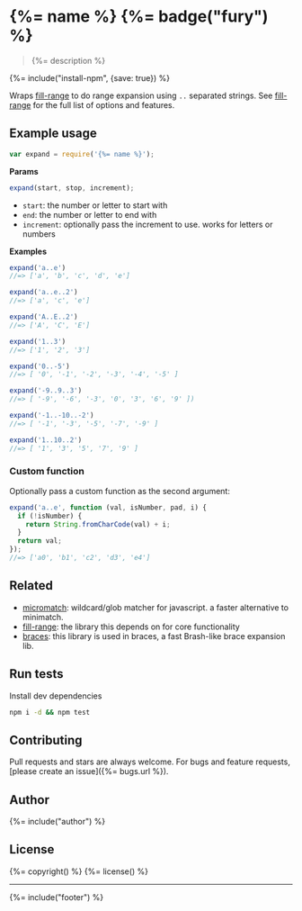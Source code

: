 # {%= name %} {%= badge("fury") %}

> {%= description %}

{%= include("install-npm", {save: true}) %}

Wraps [fill-range] to do range expansion using `..` separated strings. See [fill-range] for the full list of options and features.


## Example usage

```js
var expand = require('{%= name %}');
```

**Params**

```js
expand(start, stop, increment);
```

 - `start`: the number or letter to start with
 - `end`: the number or letter to end with
 - `increment`: optionally pass the increment to use. works for letters or numbers

**Examples**

```js
expand('a..e')
//=> ['a', 'b', 'c', 'd', 'e']

expand('a..e..2')
//=> ['a', 'c', 'e']

expand('A..E..2')
//=> ['A', 'C', 'E']

expand('1..3')
//=> ['1', '2', '3']

expand('0..-5')
//=> [ '0', '-1', '-2', '-3', '-4', '-5' ]

expand('-9..9..3')
//=> [ '-9', '-6', '-3', '0', '3', '6', '9' ])

expand('-1..-10..-2')
//=> [ '-1', '-3', '-5', '-7', '-9' ]

expand('1..10..2')
//=> [ '1', '3', '5', '7', '9' ]
```


### Custom function

Optionally pass a custom function as the second argument:

```js
expand('a..e', function (val, isNumber, pad, i) {
  if (!isNumber) {
    return String.fromCharCode(val) + i;
  }
  return val;
});
//=> ['a0', 'b1', 'c2', 'd3', 'e4']
```

## Related

- [micromatch]: wildcard/glob matcher for javascript. a faster alternative to minimatch.
- [fill-range]: the library this depends on for core functionality
- [braces]: this library is used in braces, a fast Brash-like brace expansion lib.

## Run tests

Install dev dependencies

```bash
npm i -d && npm test
```

## Contributing
Pull requests and stars are always welcome. For bugs and feature requests, [please create an issue]({%= bugs.url %}).

## Author
{%= include("author") %}

## License
{%= copyright() %}
{%= license() %}

***

{%= include("footer") %}

[fill-range]: https://github.com/jonschlinkert/fill-range
[micromatch]: https://github.com/jonschlinkert/micromatch
[braces]: https://github.com/jonschlinkert/braces